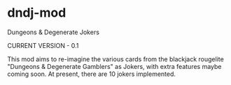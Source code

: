 # dndj-mod
Dungeons &amp; Degenerate Jokers

CURRENT VERSION - 0.1

This mod aims to re-imagine the various cards from the blackjack rougelite "Dungeons & Degenerate Gamblers" as Jokers,
with extra features maybe coming soon.
At present, there are 10 jokers implemented.
